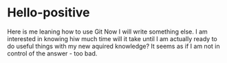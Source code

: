 # Hello-positive
Here is me leaning how to use Git 
Now I will write something else.
I am interested in knowing hiw much time will it take until I am actually ready to do useful things with my new aquired knowledge?
It seems as if I am not in control of the answer - too bad.
